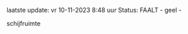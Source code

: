 laatste update: 
vr 10-11-2023  8:48   uur 
Status: FAALT - geel - 
<div class="service Y">schijfruimte</div>